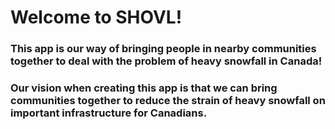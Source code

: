 # Welcome to SHOVL!

### This app is our way of bringing people in nearby communities together to deal with the problem of heavy snowfall in Canada!

### Our vision when creating this app is that we can bring communities together to reduce the strain of heavy snowfall on important infrastructure for Canadians.

